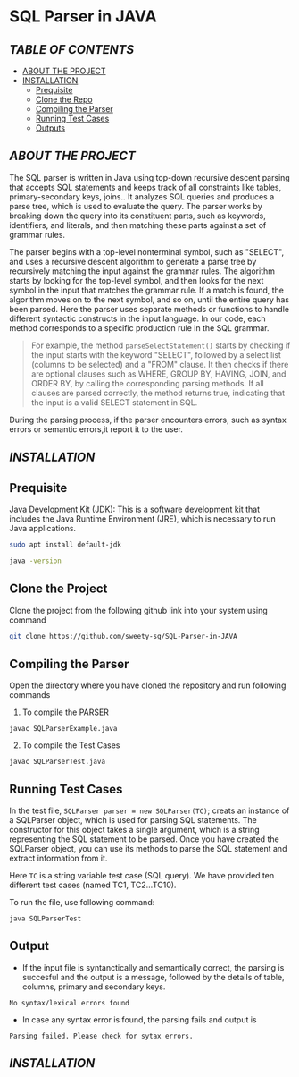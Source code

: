 # SQL Parser in JAVA

## _TABLE OF CONTENTS_
  - [ABOUT THE PROJECT](#about-the-project)
  - [INSTALLATION](#installation)
    - [Prequisite](#prequisite)
    - [Clone the Repo](#clone-the-repo)
    - [Compiling the Parser](#compiling-the-parser)
    - [Running Test Cases](#running-test-cases)
    - [Outputs](#outputs)
  


## _ABOUT THE PROJECT_

The SQL parser is written in Java using top-down recursive descent parsing that accepts SQL statements and keeps track of all constraints like tables, primary-secondary keys, joins.. It analyzes SQL queries and produces a parse tree, which is used to evaluate the query. The parser works by breaking down the query into its constituent parts, such as keywords, identifiers, and literals, and then matching these parts against a set of grammar rules.
    
The parser begins with a top-level nonterminal symbol, such as "SELECT", and uses a recursive descent algorithm to generate a parse tree by recursively matching the input against the grammar rules. The algorithm starts by looking for the top-level symbol, and then looks for the next symbol in the input that matches the grammar rule. If a match is found, the algorithm moves on to the next symbol, and so on, until the entire query has been parsed.
Here the parser uses separate methods or functions to handle different syntactic constructs in the input language. In our code, each method corresponds to a specific production rule in the SQL grammar.
> For example, the method `parseSelectStatement()` starts by checking if the input starts with the keyword "SELECT", followed by a select list (columns to be selected) and a "FROM" clause. It then checks if there are optional clauses such as WHERE, GROUP BY, HAVING, JOIN, and ORDER BY, by calling the corresponding parsing methods. If all clauses are parsed correctly, the method returns true, indicating that the input is a valid SELECT statement in SQL.


During the parsing process, if the parser encounters errors, such as syntax errors or semantic errors,it report it to the user.


## _INSTALLATION_

## Prequisite

Java Development Kit (JDK): This is a software development kit that includes the Java Runtime Environment (JRE), which is necessary to run Java applications.

```sh
sudo apt install default-jdk
```
```sh
java -version
```

## Clone the Project

Clone the project from the following github link into your system using command

```sh
git clone https://github.com/sweety-sg/SQL-Parser-in-JAVA
```


## Compiling the Parser

Open the directory where you have cloned the repository and run following commands

1. To compile the PARSER
```console
javac SQLParserExample.java
```
2. To compile the Test Cases
```console
javac SQLParserTest.java
```
## Running Test Cases

In the test file, `SQLParser parser = new SQLParser(TC)`; creats an instance of a SQLParser object, which is used for parsing SQL statements. The constructor for this object takes a single argument, which is a string representing the SQL statement to be parsed. Once you have created the SQLParser object, you can use its methods to parse the SQL statement and extract information from it. 

Here `TC` is a string variable test case (SQL query). We have provided ten different test cases (named TC1, TC2...TC10).

To run the file, use following command:

```console
java SQLParserTest
```

## Output

* If the input file is syntanctically and semantically correct, the parsing is succesful and the output is a message, followed by the details of table, columns, primary and secondary keys. 

```console
No syntax/lexical errors found
```
   

* In case any syntax error is found, the parsing fails and output is

```console
Parsing failed. Please check for sytax errors.
```

## _INSTALLATION_